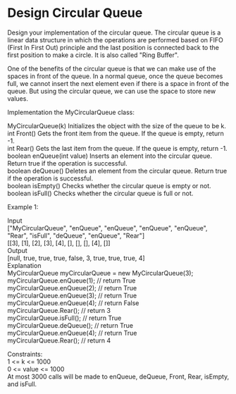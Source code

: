 # Design Circular Queue

Design your implementation of the circular queue. The circular queue is a linear data structure in which the operations are performed based on FIFO (First In First Out) principle and the last position is connected back to the first position to make a circle. It is also called "Ring Buffer".  

One of the benefits of the circular queue is that we can make use of the spaces in front of the queue. In a normal queue, once the queue becomes full, we cannot insert the next element even if there is a space in front of the queue. But using the circular queue, we can use the space to store new values.  

Implementation the MyCircularQueue class:  

MyCircularQueue(k) Initializes the object with the size of the queue to be k.  
int Front() Gets the front item from the queue. If the queue is empty, return -1.  
int Rear() Gets the last item from the queue. If the queue is empty, return -1.  
boolean enQueue(int value) Inserts an element into the circular queue. Return true if the operation is successful.  
boolean deQueue() Deletes an element from the circular queue. Return true if the operation is successful.  
boolean isEmpty() Checks whether the circular queue is empty or not.  
boolean isFull() Checks whether the circular queue is full or not.  
 
Example 1:  

Input  
["MyCircularQueue", "enQueue", "enQueue", "enQueue", "enQueue", "Rear", "isFull", "deQueue", "enQueue", "Rear"]  
[[3], [1], [2], [3], [4], [], [], [], [4], []]  
Output  
[null, true, true, true, false, 3, true, true, true, 4]  
Explanation  
MyCircularQueue myCircularQueue = new MyCircularQueue(3);  
myCircularQueue.enQueue(1); // return True  
myCircularQueue.enQueue(2); // return True  
myCircularQueue.enQueue(3); // return True  
myCircularQueue.enQueue(4); // return False  
myCircularQueue.Rear();     // return 3  
myCircularQueue.isFull();   // return True  
myCircularQueue.deQueue();  // return True  
myCircularQueue.enQueue(4); // return True  
myCircularQueue.Rear();     // return 4  
 
Constraints:  
1 <= k <= 1000  
0 <= value <= 1000  
At most 3000 calls will be made to enQueue, deQueue, Front, Rear, isEmpty, and isFull.  